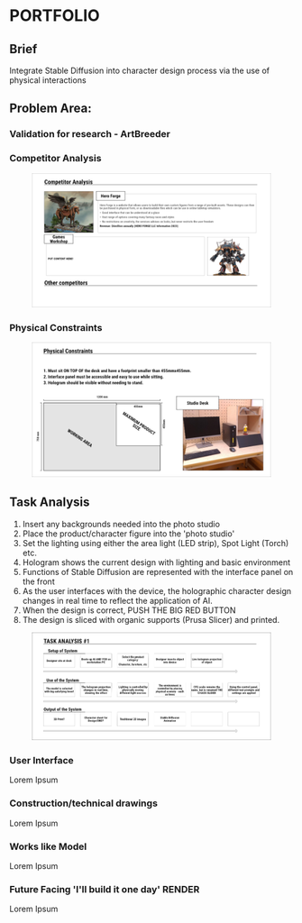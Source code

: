 # PORTFOLIO

## Brief

Integrate Stable Diffusion into character design process via the use of physical interactions

## Problem Area:



### Validation for research - ArtBreeder





### Competitor Analysis

<figure><img src="../.gitbook/assets/Competitor Analysis.png" alt=""><figcaption></figcaption></figure>

### Physical Constraints

<figure><img src="../.gitbook/assets/Physical Constraints.png" alt=""><figcaption></figcaption></figure>

## Task Analysis

1. Insert any backgrounds needed into the photo studio
2. Place the product/character figure into the 'photo studio'
3. Set the lighting using either the area light (LED strip), Spot Light (Torch) etc.
4. Hologram shows the current design with lighting and basic environment
5. Functions of Stable Diffusion are represented with the interface panel on the front
6. As the user interfaces with the device, the holographic character design changes in real time to reflect the application of AI.&#x20;
7. When the design is correct, PUSH THE BIG RED BUTTON
8. The design is sliced with organic supports (Prusa Slicer) and printed.&#x20;

<figure><img src="../.gitbook/assets/Task Analysis 1.png" alt=""><figcaption></figcaption></figure>

### User Interface

Lorem Ipsum

### Construction/technical drawings

Lorem Ipsum

### Works like Model

Lorem Ipsum

### Future Facing 'I'll build it one day' RENDER

Lorem Ipsum



